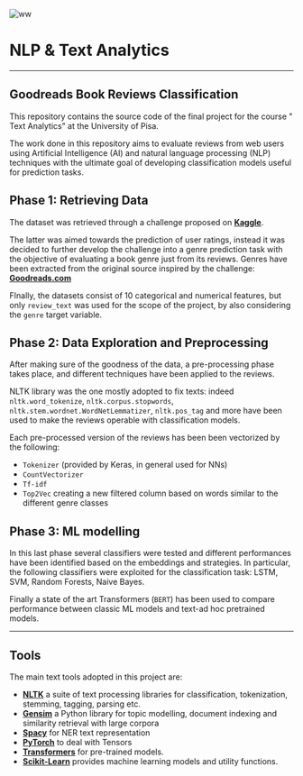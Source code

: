 <img src="https://i.postimg.cc/K8rCzrRx/text-banner-removebg-preview.png" alt="ww" border="0"></a>

# NLP & Text Analytics
---

## Goodreads Book Reviews Classification

This repository contains the source code of the final project for the course " Text Analytics" at the University of Pisa.

The work done in this repository aims to evaluate reviews from web users using Artificial Intelligence (AI) and natural language processing (NLP) techniques with the ultimate goal of developing classification models useful for prediction tasks. 

## Phase 1: Retrieving Data
The dataset was retrieved through a challenge proposed on [**Kaggle**](https://www.kaggle.com/competitions/goodreads-books-reviews-290312/).

The latter was aimed towards the prediction of user ratings, instead it was decided to further develop the challenge into a genre prediction task with the objective of evaluating a book genre just from its reviews. 
Genres have been extracted from the original source inspired by the challenge: [**Goodreads.com**](https://www.goodreads.com/)

FInally, the datasets consist of 10 categorical and numerical features, but only `review_text` was used for the scope of the project, by also considering the `genre` target variable.

## Phase 2: Data Exploration and Preprocessing
After making sure of the goodness of the data, a pre-processing phase takes place, and different techniques have been applied to the reviews.

NLTK library was the one mostly adopted to fix texts: indeed `nltk.word_tokenize`, `nltk.corpus.stopwords`, `nltk.stem.wordnet.WordNetLemmatizer`, `nltk.pos_tag` and more have been used to make the reviews operable with classification models.

Each pre-processed version of the reviews has been been vectorized by the following: 

*  `Tokenizer` (provided by Keras, in general used for NNs)
*  `CountVectorizer`
*  `Tf-idf`
*  `Top2Vec` creating a new filtered column based on words similar to the different genre classes

## Phase 3: ML modelling

In this last phase several classifiers were tested and different performances have been identified based on the embeddings and strategies. 
In particular, the following classifiers were exploited for the classification task: LSTM, SVM, Random Forests, Naive Bayes.

Finally a state of the art Transformers (`BERT`) has been used to compare performance between classic ML models and text-ad hoc pretrained models.

---

## Tools

The main text tools adopted in this project are:

*  [**NLTK**]( https://www.nltk.org/) a suite of text processing libraries for classification, tokenization, stemming, tagging, parsing etc.
*  [**Gensim**](https://radimrehurek.com/gensim/) a Python library for topic modelling, document indexing and similarity retrieval with large corpora
*  [**Spacy**](https://spacy.io/) for NER text representation
*  [**PyTorch**](https://pytorch.org/) to deal with Tensors
*  [**Transformers**](https://huggingface.co/docs/transformers/index) for pre-trained models.
*  [**Scikit-Learn**](https://scikit-learn.org/stable/) provides machine learning models and utility functions.


